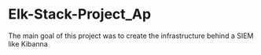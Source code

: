 # Elk-Stack-Project_Ap
The main goal of this project was to create the infrastructure behind a SIEM like Kibanna
